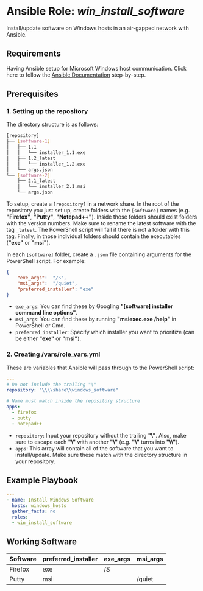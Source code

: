 # Ansible Role: *win_install_software*

Install/update software on Windows hosts in an air-gapped network with Ansible.

## Requirements

Having Ansible setup for Microsoft Windows host communication. Click here to follow the [Ansible Documentation](https://docs.ansible.com/ansible/latest/os_guide/windows_setup.html) step-by-step.

## Prerequisites

### 1. Setting up the repository

The directory structure is as follows:

```bash
[repository]
├── [software-1]
│   ├── 1.1
│   │   └── installer_1.1.exe
│   ├── 1.2_latest
│   │   └── installer_1.2.exe
│   └── args.json
└── [software-2]
    ├── 2.1_latest
    │   └── installer_2.1.msi
    └── args.json
```

To setup, create a `[repository]` in a network share. In the root of the repository you just set up, create folders with the `[software]` names (e.g. __"Firefox"__, __"Putty"__, __"Notepad++"__). Inside those folders should exist folders with the version numbers. Make sure to rename the latest software with the tag `_latest`. The PowerShell script will fail if there is not a folder with this tag. Finally, in those individual folders should contain the executables (__"exe"__ or __"msi"__).

In each `[software]` folder, create a `.json` file containing arguments for the PowerShell script. For example:

```json
{
    "exe_args":  "/S",
    "msi_args":  "/quiet",
    "preferred_installer": "exe"
}
```

- `exe_args`: You can find these by Googling __"[software] installer command line options"__.
- `msi_args`: You can find these by running __"msiexec.exe /help"__ in PowerShell or Cmd.
- `preferred_installer`: Specify which installer you want to prioritize (can be either __"exe"__ or __"msi"__).

### 2. Creating /vars/role_vars.yml

These are variables that Ansible will pass through to the PowerShell script:

```yml
---
# Do not include the trailing "\"
repository: "\\\\share\\windows_software"

# Name must match inside the repository structure
apps:
  - firefox
  - putty
  - notepad++
```

- `repository`: Input your repository without the trailing __"\\"__. Also, make sure to escape each __"\\"__ with another __"\\"__ (e.g. __"\\"__ turns into __"\\\\"__).
- `apps`: This array will contain all of the software that you want to install/update. Make sure these match with the directory structure in your repository.

## Example Playbook

```yml
---
- name: Install Windows Software
  hosts: windows_hosts
  gather_facts: no
  roles:
  - win_install_software
```

## Working Software

|    Software     |     preferred_installer     |     exe_args     |     msi_args     |
| --------------- | --------------------------- | ---------------- | ---------------- |
| Firefox         | exe                         | /S               |                  |
| Putty           | msi                         |                  | /quiet           |
